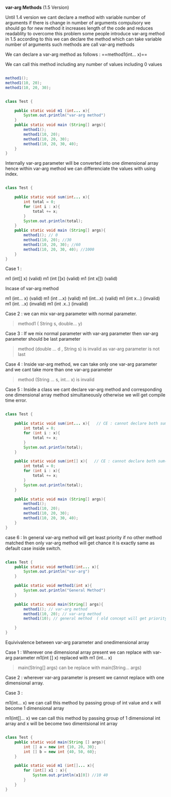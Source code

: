 **var-arg Methods** (1.5 Version)


Until 1.4 version we cant declare a method with variable number of arguments if there is change in number of arguments compulsory we should go for new method it increases length of the code and reduces readablity to overcome this problem some people introduce var-arg method in 1.5 according to this we can declare the method which can take variable number of arguments such methods are call var-arg methods

We can declare a var-arg method as follows :  ==method1(int... x)==

We can call this method including any number of values including 0 values


```java

method1();
method1(10, 20);
method1(10, 20, 30);

```


```java

class Test {

    public static void m1 (int... x){
        System.out.println("var-arg method")
    }
    public static void main (String[] args){
        method1();
        method1(10, 20);
        method1(10, 20, 30);
        method1(10, 20, 30, 40);
    }
}
```

Internally var-arg parameter will be converted into one dimensional array hence within var-arg method we can differenciate the values with using index.



```java

class Test {

    public static void sum(int... x){
        int total = 0;
        for (int i : x){
            total += x;
        }
        System.out.println(total);
    }
    public static void main (String[] args){
        method1(); // 0
        method1(10, 20); //30
        method1(10, 20, 30); //60
        method1(10, 20, 30, 40); //1000
    }
}
```

Case 1 : 

m1 (int[] x) (valid)
m1 (int []x) (valid)
m1 (int x[]) (valid)


Incase of var-arg method 

m1 (int... x) (valid)
m1 (int ...x) (valid)
m1 (int...x) (valid)
m1 (int  x...) (invalid)
m1 (int. ..x) (invalid)
m1 (int .x..) (invalid)

Case 2 : we can mix var-arg parameter with normal parameter.

> method1 ( String s, double... y)

Case 3 : If we mix normal parameter with var-arg parameter then var-arg parameter should be last parameter

> method (double ... d , String s) is invalid as var-arg parameter is not last


Case 4 : Inside var-arg method, we can take only one var-arg parameter and we cant take more than one var-arg parameter

> method (String ... s, int... x) is invalid


Case 5 : Inside a class we cant declare var-arg method and corresponding one dimensional array method simultaneously otherwise we will get compile time error.

```java

class Test {

    public static void sum(int... x){   // CE : cannot declare both sum(int[]) and sum(int...) in Test
        int total = 0;
        for (int i : x){
            total += x;
        }
        System.out.println(total);
    }

    public static void sum(int[] x){   // CE : cannot declare both sum(int[]) and sum(int...) in Test
        int total = 0;
        for (int i : x){
            total += x;
        }
        System.out.println(total);
    }

    public static void main (String[] args){
        method1();
        method1(10, 20); 
        method1(10, 20, 30); 
        method1(10, 20, 30, 40); 
    }
}
```

case 6 : In general var-arg method will get least priority if no other method matched then only var-arg method will get chance it is exactly same as default case inside switch.

```java

class Test {
    public static void method1(int... x){
        System.out.println("var-arg")
    }

    public static void method1(int x){
        System.out.println("General Method")
    }

    public static void main(String[] args){
        method1(); // var-arg method
        method1(10, 20); // var-arg method
        method1(10); // general method  ( old concept will get priority to new concept )

    }
}
```

Equivivalence between var-arg parameter and onedimensional array


Case 1 : Wherever one dimensional array present we can replace with var-arg parameter m1(int [] x) replaced with m1 (int... x)

> main(String[] args) can be replace with main(String... args)


Case 2 : wherever var-arg parameter is present we cannot replace with one dimensional array.


Case 3 : 

m1(int... x) we can call this method by passing group of int value and x will become 1 dimensional array

m1(int[]... x) we can call this method by passing group of 1 dimensional int array and x will be become two dimentsional int array 


```java

class Test {
    public static void main(String [] args){
        int [] a = new int {10, 20, 30};
        int [] b = new int {40, 50, 60};
    }

    public static void m1 (int[]... x){
        for (int[] x1 : x){
            System.out.println(x1[0]) //10 40
        }
    }
}
```